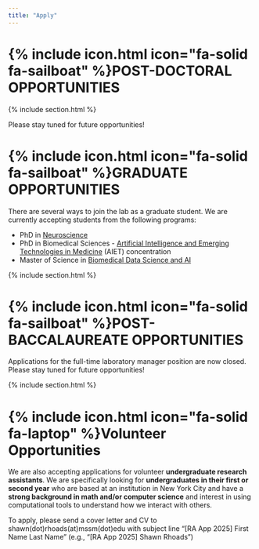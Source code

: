 ```yaml
---
title: "Apply"
---
```


# {% include icon.html icon="fa-solid fa-sailboat" %}POST-DOCTORAL OPPORTUNITIES

{% include section.html %}

Please stay tuned for future opportunities!

# {% include icon.html icon="fa-solid fa-sailboat" %}GRADUATE OPPORTUNITIES

There are several ways to join the lab as a graduate student. We are currently accepting students from the following programs:

- PhD in [Neuroscience](https://www.mssm.edu/education/graduate-school/programs/neuroscience)
- PhD in Biomedical Sciences - [Artificial Intelligence and Emerging Technologies in Medicine](https://icahn.mssm.edu/education/phd/biomedical-sciences/artificial-intelligence) (AIET) concentration
- Master of Science in [Biomedical Data Science and AI](https://icahn.mssm.edu/education/masters/data-science)

{% include section.html %}

# {% include icon.html icon="fa-solid fa-sailboat" %}POST-BACCALAUREATE OPPORTUNITIES

Applications for the full-time laboratory manager position are now closed. Please stay tuned for future opportunities!

<!-- The Social Interaction & Neural Computation Lab (PI: Shawn Rhoads) at Mount Sinai School of Medicine (New York, NY) is recruiting a <strong>research coordinator / lab manager</strong> to start in late spring 2025 (start date flexible). The Research Coordinator will be a critical member of the research team and will be responsible for carrying out day-to-day research operations under the supervision of the Principal Investigator. This opportunity is ideal for individuals who would like to pursue a PhD in computational social neuroscience and/or computational psychiatry. -->

<!-- <strong>We will begin reviewing applications on February 21, 2025</strong> and will continue accepting applications on a rolling basis until the role is filled. To apply, please send a cover letter and CV to shawn(dot)rhoads(at)mssm(dot)edu with subject line “[CRC App 2025] First Name Last Name” (e.g., “[CRC App 2025] Shawn Rhoads”), and complete the application here: [https://careers.mountsinai.org/jobs/3022950](https://careers.mountsinai.org/jobs/3022950) -->

<!-- The Research Coordinator will participate in various projects, including but not limited to the following topics:
* the neural and computational basis of loneliness
* dyadic and multi-agent interactions
* social learning and decision-making
* social belief inference
* affective experiences -->

<!-- **Primary responsibilities include:**
* Assisting in clinical research activities for behavioral and neuroimaging studies, including human participant recruitment, obtaining informed consent, screening for eligibility, registering participants with sponsoring agencies, administering questionnaires, collecting data, and answering phone calls
* Managing IRB protocols
* Organizing and schedules lab meetings
* Ordering supplies/equipment
* Coordinating outreach and social events
* Training and supervising research assistants
* Programming and testing experimental paradigms (PsychoPy/Pavlovia, jsPsych)
* Analyzing data and contributing to conference presentations and peer-reviewed publications
* Supporting lab IT infrastructure and data management protocol (archiving, sharing) -->

<!-- **Qualifications:**
* Bachelor’s degree in Psychology, Neuroscience, Cognitive Science, Computer Science, Electrical or Biomedical Engineering, or related fields
* Prior research experience in any of the areas above
* Organizational, interpersonal, and communication skills
* Interests in social computational neuroscience, behavioral economics, and/or computational psychiatry
* Interests in ecological momentary assessment, computational modeling, neuroimaging, intracranial electrophysiology, hyperscanning -->

<!-- **Preferred qualifications:**
* Experience with neural data collection and/or analysis (e.g., fMRI, stereo EEG)
* Experience with large-online and/or in-person behavioral data collection
* Computational skills (e.g., prior coursework in mathematics, programming in Python)
* Computer science/IT skills -->

{% include section.html %}

# {% include icon.html icon="fa-solid fa-laptop" %}Volunteer Opportunities

We are also accepting applications for volunteer <strong>undergraduate research assistants</strong>. We are specifically looking for <strong>undergraduates in their first or second year</strong> who are based at an institution in New York City and have a <strong>strong background in math and/or computer science</strong> and interest in using computational tools to understand how we interact with others.

To apply, please send a cover letter and CV to shawn(dot)rhoads(at)mssm(dot)edu with subject line “[RA App 2025] First Name Last Name” (e.g., “[RA App 2025] Shawn Rhoads”)